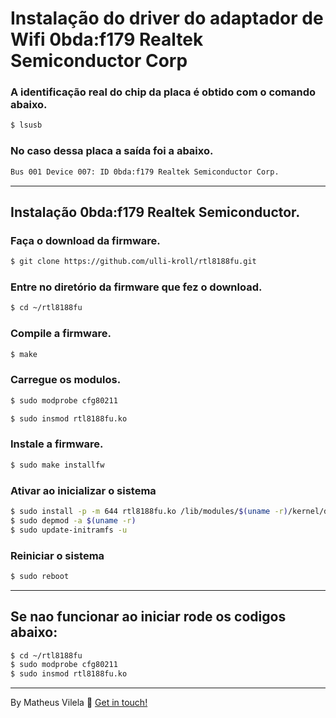 # Instalação do driver do adaptador de Wifi 0bda:f179 Realtek Semiconductor Corp

### A identificação real do chip da placa é obtido com o comando abaixo.

```bash
$ lsusb
```
### No caso dessa placa a saída foi a abaixo.

```bash
Bus 001 Device 007: ID 0bda:f179 Realtek Semiconductor Corp.
```



---
## Instalação 0bda:f179 Realtek Semiconductor.

### Faça o download da firmware.

```bash
$ git clone https://github.com/ulli-kroll/rtl8188fu.git
```

### Entre no diretório da firmware que fez o download.

```bash
$ cd ~/rtl8188fu
```

### Compile a firmware.

```bash
$ make
```

### Carregue os modulos.

```bash
$ sudo modprobe cfg80211

$ sudo insmod rtl8188fu.ko
```

### Instale a firmware.

```bash
$ sudo make installfw
```

### Ativar ao inicializar o sistema

```bash
$ sudo install -p -m 644 rtl8188fu.ko /lib/modules/$(uname -r)/kernel/drivers/net/wireless/
$ sudo depmod -a $(uname -r)
$ sudo update-initramfs -u
```

### Reiniciar o sistema

```bash
$ sudo reboot
```

---
## Se nao funcionar ao iniciar rode os codigos abaixo:

```bash
$ cd ~/rtl8188fu
$ sudo modprobe cfg80211
$ sudo insmod rtl8188fu.ko
```
---

By Matheus Vilela :wave: [Get in touch!](https://www.linkedin.com/in/vilelagit/)
